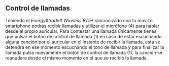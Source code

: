 ## Control de llamadas

Teniendo el *Energy#trade# Wireless BT5+* sincronizado con tu móvil o smartphone podrás recibir llamadas y utilizar el micrófono (4) para hablar desde el propio auricular.
Para contestar una llamada únicamente tienes que pulsar el botón de control de llamada (1) en caso de estar escuchando alguna canción por el auricular en el instante de recibir la llamada, esta se detendrá en ese momento escuchando el tono de llamada y para finalizar la llamada pulsa nuevamente el botón de control de llamada (1), la canción se reanudara desde el mismo momento en el que se recibió la llamada.
